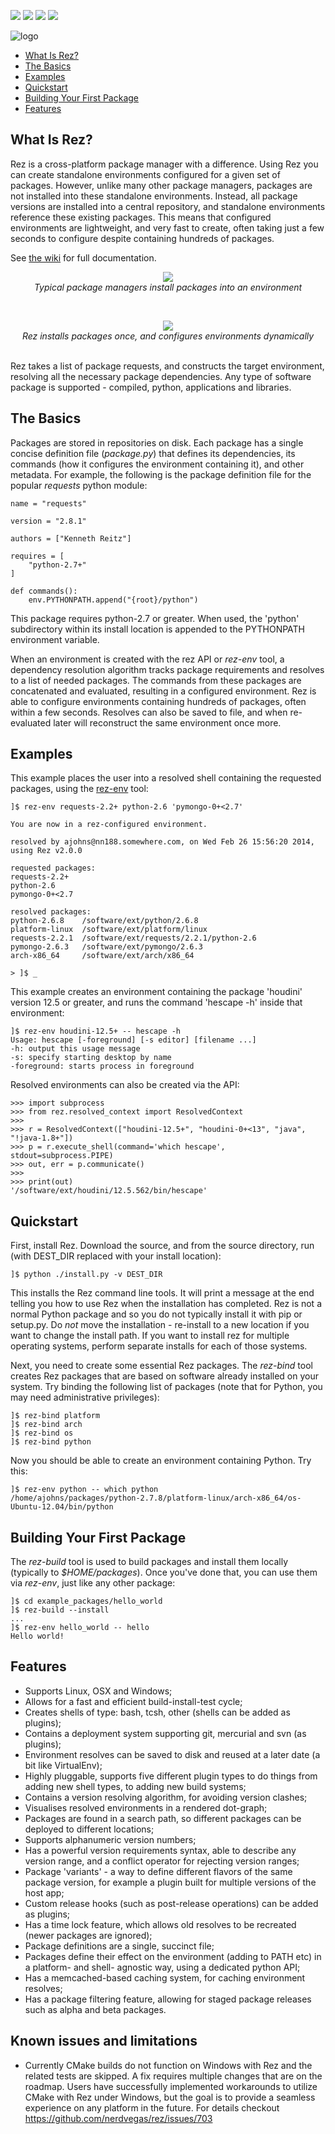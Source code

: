 ![](https://github.com/nerdvegas/rez/workflows/Core/badge.svg)
![](https://github.com/nerdvegas/rez/workflows/Ubuntu/badge.svg)
![](https://github.com/nerdvegas/rez/workflows/MacOS/badge.svg)
![](https://github.com/nerdvegas/rez/workflows/Windows/badge.svg)


![logo](media/rez_banner_256.png)

- [What Is Rez?](#what-is-rez)
- [The Basics](#the-basics)
- [Examples](#examples)
- [Quickstart](#quickstart)
- [Building Your First Package](#building-your-first-package)
- [Features](#features)


## What Is Rez?

Rez is a cross-platform package manager with a difference. Using Rez you can create
standalone environments configured for a given set of packages. However, unlike many
other package managers, packages are not installed into these standalone environments.
Instead, all package versions are installed into a central repository, and standalone
environments reference these existing packages. This means that configured environments
are lightweight, and very fast to create, often taking just a few seconds to configure
despite containing hundreds of packages.

See [the wiki](https://github.com/nerdvegas/rez/wiki) for full documentation.

<p align="center">
<a href="https://github.com/nerdvegas/rez/wiki/media/other_pkg_mgr.png">
<img src="https://github.com/nerdvegas/rez/wiki/media/other_pkg_mgr.png"></a>
<br><i>Typical package managers install packages into an environment</i>
</p>

<br>
<p align="center">
<a href="https://github.com/nerdvegas/rez/wiki/media/rez_pkg_mgr.png">
<img src="https://github.com/nerdvegas/rez/wiki/media/rez_pkg_mgr.png"></a>
<br><i>Rez installs packages once, and configures environments dynamically</i>
</p>

<br>
Rez takes a list of package requests, and constructs the target environment, resolving
all the necessary package dependencies. Any type of software package is supported -
compiled, python, applications and libraries.


## The Basics

Packages are stored in repositories on disk. Each package has a single concise
definition file (*package.py*) that defines its dependencies, its commands (how it
configures the environment containing it), and other metadata. For example, the
following is the package definition file for the popular *requests* python module:

    name = "requests"

    version = "2.8.1"

    authors = ["Kenneth Reitz"]

    requires = [
        "python-2.7+"
    ]

    def commands():
        env.PYTHONPATH.append("{root}/python")

This package requires python-2.7 or greater. When used, the 'python' subdirectory
within its install location is appended to the PYTHONPATH environment variable.

When an environment is created with the rez API or *rez-env* tool, a dependency
resolution algorithm tracks package requirements and resolves to a list of needed
packages. The commands from these packages are concatenated and evaluated, resulting
in a configured environment. Rez is able to configure environments containing
hundreds of packages, often within a few seconds. Resolves can also be saved to file,
and when re-evaluated later will reconstruct the same environment once more.


## Examples

This example places the user into a resolved shell containing the requested packages,
using the [rez-env](https://github.com/nerdvegas/rez/wiki/Command-Line-Tools#rez-env) tool:

    ]$ rez-env requests-2.2+ python-2.6 'pymongo-0+<2.7'

    You are now in a rez-configured environment.

    resolved by ajohns@nn188.somewhere.com, on Wed Feb 26 15:56:20 2014, using Rez v2.0.0

    requested packages:
    requests-2.2+
    python-2.6
    pymongo-0+<2.7

    resolved packages:
    python-2.6.8    /software/ext/python/2.6.8
    platform-linux  /software/ext/platform/linux
    requests-2.2.1  /software/ext/requests/2.2.1/python-2.6
    pymongo-2.6.3   /software/ext/pymongo/2.6.3
    arch-x86_64     /software/ext/arch/x86_64

    > ]$ _

This example creates an environment containing the package 'houdini' version 12.5
or greater, and runs the command 'hescape -h' inside that environment:

    ]$ rez-env houdini-12.5+ -- hescape -h
    Usage: hescape [-foreground] [-s editor] [filename ...]
    -h: output this usage message
    -s: specify starting desktop by name
    -foreground: starts process in foreground

Resolved environments can also be created via the API:

    >>> import subprocess
    >>> from rez.resolved_context import ResolvedContext
    >>>
    >>> r = ResolvedContext(["houdini-12.5+", "houdini-0+<13", "java", "!java-1.8+"])
    >>> p = r.execute_shell(command='which hescape', stdout=subprocess.PIPE)
    >>> out, err = p.communicate()
    >>>
    >>> print(out)
    '/software/ext/houdini/12.5.562/bin/hescape'


## Quickstart

First, install Rez. Download the source, and from the source directory, run
(with DEST_DIR replaced with your install location):

    ]$ python ./install.py -v DEST_DIR

This installs the Rez command line tools. It will print a message at the end
telling you how to use Rez when the installation has completed. Rez is not a
normal Python package and so you do not typically install it with pip or setup.py.
Do *not* move the installation - re-install to a new location if you want to
change the install path. If you want to install rez for multiple operating
systems, perform separate installs for each of those systems.

Next, you need to create some essential Rez packages. The *rez-bind* tool creates
Rez packages that are based on software already installed on your system. Try
binding the following list of packages (note that for Python, you may need
administrative privileges):

    ]$ rez-bind platform
    ]$ rez-bind arch
    ]$ rez-bind os
    ]$ rez-bind python

Now you should be able to create an environment containing Python. Try this:

    ]$ rez-env python -- which python
    /home/ajohns/packages/python-2.7.8/platform-linux/arch-x86_64/os-Ubuntu-12.04/bin/python


## Building Your First Package

The *rez-build* tool is used to build packages and install them locally (typically
to *$HOME/packages*). Once you've done that, you can use them via *rez-env*, just
like any other package:

    ]$ cd example_packages/hello_world
    ]$ rez-build --install
    ...
    ]$ rez-env hello_world -- hello
    Hello world!


## Features

* Supports Linux, OSX and Windows;
* Allows for a fast and efficient build-install-test cycle;
* Creates shells of type: bash, tcsh, other (shells can be added as plugins);
* Contains a deployment system supporting git, mercurial and svn (as plugins);
* Environment resolves can be saved to disk and reused at a later date (a bit
  like VirtualEnv);
* Highly pluggable, supports five different plugin types to do things from
  adding new shell types, to adding new build systems;
* Contains a version resolving algorithm, for avoiding version clashes;
* Visualises resolved environments in a rendered dot-graph;
* Packages are found in a search path, so different packages can be deployed
  to different locations;
* Supports alphanumeric version numbers;
* Has a powerful version requirements syntax, able to describe any version
  range, and a conflict operator for rejecting version ranges;
* Package 'variants' - a way to define different flavors of the same package
  version, for example a plugin built for multiple versions of the host app;
* Custom release hooks (such as post-release operations) can be added as plugins;
* Has a time lock feature, which allows old resolves to be recreated (newer
  packages are ignored);
* Package definitions are a single, succinct file;
* Packages define their effect on the environment (adding to PATH etc) in a
  platform- and shell- agnostic way, using a dedicated python API;
* Has a memcached-based caching system, for caching environment resolves;
* Has a package filtering feature, allowing for staged package releases such as
  alpha and beta packages.

## Known issues and limitations

* Currently CMake builds do not function on Windows with Rez and
  the related tests are skipped. A fix requires multiple changes that are on
  the roadmap. Users have successfully implemented workarounds to utilize
  CMake with Rez under Windows, but the goal is to provide a seamless experience
  on any platform in the future. For details checkout
  https://github.com/nerdvegas/rez/issues/703

